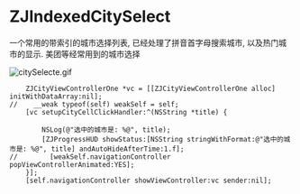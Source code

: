 # ZJIndexedCitySelect
一个常用的带索引的城市选择列表, 已经处理了拼音首字母搜索城市, 以及热门城市的显示. 美团等经常用到的城市选择


![citySelecte.gif](http://upload-images.jianshu.io/upload_images/1271831-3e660b99b37c45d2.gif?imageMogr2/auto-orient/strip)


```
    ZJCityViewControllerOne *vc = [[ZJCityViewControllerOne alloc] initWithDataArray:nil];
//    __weak typeof(self) weakSelf = self;
    [vc setupCityCellClickHandler:^(NSString *title) {
        
        NSLog(@"选中的城市是: %@", title);
        [ZJProgressHUD showStatus:[NSString stringWithFormat:@"选中的城市是: %@", title] andAutoHideAfterTime:1.f];
//        [weakSelf.navigationController popViewControllerAnimated:YES];
    }];
    [self.navigationController showViewController:vc sender:nil];
```
